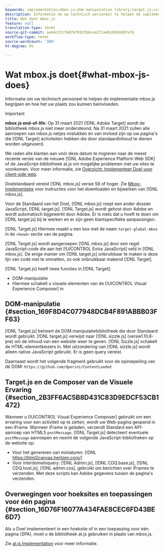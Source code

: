 ```yaml
---
keywords: implementation;mbox.js;dom manipulation library;target.js;visual experience composer;iframe;angular sites;single page applications;single page app;SPA
description: Informatie om uw technisch personeel te helpen de implementatie mbox.js begrijpen en hoe het uw plaats zou kunnen beïnvloeden.
title: Wat doet mbox.js
feature: null
translation-type: tm+mt
source-git-commit: ae44c57c7b8767915fbbce4271a4b1858dd07efd
workflow-type: tm+mt
source-wordcount: '369'
ht-degree: 0%

---
```



# Wat mbox.js doet{#what-mbox-js-does}

Informatie om uw technisch personeel te helpen de implementatie mbox.js begrijpen en hoe het uw plaats zou kunnen beïnvloeden.

>[!IMPORTANT]
>
>**mbox.js end-of-life**: Op 31 maart 2021  [!DNL Adobe Target] wordt de bibliotheek mbox.js niet meer ondersteund. Na 31 maart 2021 zullen alle aanroepen van mbox.js netjes mislukken en van invloed zijn op uw pagina&#39;s die [!DNL Target] activiteiten hebben die door standaardinhoud te dienen worden uitgevoerd.
>
>We raden alle klanten aan vóór deze datum te migreren naar de meest recente versie van de nieuwe [!DNL Adobe Experience Platform Web SDK] of de JavaScript-bibliotheek at.js om mogelijke problemen met uw sites te voorkomen. Voor meer informatie, zie [Overzicht: Implementeer Doel voor client-side web](/help/c-implementing-target/c-implementing-target-for-client-side-web/implement-target-for-client-side-web.md).

Doelstandaard vereist [!DNL mbox.js] versie 58 of hoger. Zie [Mbox-implementatie](/help/c-implementing-target/c-implementing-target-for-client-side-web/t-mbox-download/mbox-download.md#task_4EAE26BB84FD4E1D858F411AEDF4B420) voor instructies voor het downloaden en bijwerken van [!DNL mbox.js].

Voor de Standaard van het Doel, [!DNL mbox.js] roept een ander dossier JavaScript, [!DNL target.js]. [!DNL Target.js] wordt gehost door Adobe en wordt automatisch bijgewerkt door Adobe. Er is niets dat u hoeft te doen om [!DNL target.js] bij te werken en er zijn geen klantspecifieke aanpassingen.

[!DNL Target.js] Hiermee maakt u een box met de naam  `target-global-mbox` in de  `<head>` sectie van de pagina.

[!DNL Target.js] wordt aangeroepen  [!DNL mbox.js] door een regel JavaScript-code die aan het  [!UICONTROL Extra JavaScript] veld in  [!DNL mbox.js]. De enige manier om [!DNL target.js] onbruikbaar te maken is deze lijn van code niet te omvatten, zo ook onbruikbaar makend [!DNL Target].

[!DNL Target.js] heeft twee functies in  [!DNL Target]:

* DOM-manipulatie
* Hiermee schakelt u visuele elementen van de [!UICONTROL Visual Experience Composer] in

## DOM-manipulatie {#section_169F8D4C077948DCB4F891ABBB03FF63}

[!DNL Target.js] beheert de DOM manipulatiebibliotheek die door Standaard wordt gebruikt. [!DNL target.js] verwijst naar [!DNL sizzle.js] (versie1.10.8-pre) om de inhoud van een website weer te geven. [!DNL Sizzle.js] schakelt de HTML-elementkiezers in. Met uitzondering van [!DNL sizzle.js] wordt alleen native JavaScript gebruikt. Er is geen query vereist.

Daarnaast wordt het volgende fragment gebruikt voor de opiniepeiling van de DOM:
`https://github.com/dperini/ContentLoaded`

## Target.js en de Composer van de Visuele Ervaring {#section_2B3FF6AC5B8D431C83D9EDCF53CB1472}

Wanneer u [!UICONTROL Visual Experience Composer] gebruikt om een ervaring voor een activiteit op te zetten, wordt uw Web-pagina geopend in een iFrame. Wanneer iFrame is geladen, verzendt Standard een API-aanroep van HTML5 `postMessage`. [!DNL Target.js] detecteert eventuele  `postMessage` aanroepen en neemt de volgende JavaScript-bibliotheken op de website op:

* Voor het genereren van miniaturen: [!DNL https://html2canvas.hertzen.com/]
* Voor interdomeinquery: [!DNL Admin.js], [!DNL CDQ.base.js], [!DNL CDQ.host.js], [!DNL admin.css], gebruikt om berichten over iFrames te verzenden. Met deze scripts kan Adobe gegevens tussen de pagina&#39;s verzenden.

## Overwegingen voor hoeksites en toepassingen voor één pagina {#section_16D76F16077A434FAE8CEC6FD43BE6D7}

Als u Doel implementeert in een hoeksite of in een toepassing voor één pagina (SPA), moet u de bibliotheek at.js gebruiken in plaats van mbox.js.

Zie [at.js Implementation](/help/c-implementing-target/c-implementing-target-for-client-side-web/t-mbox-download/c-target-atjs-implementation/target-atjs-implementation.md#concept_8AC8D169E02944B1A547A0CAD97EAC17) voor meer informatie.
